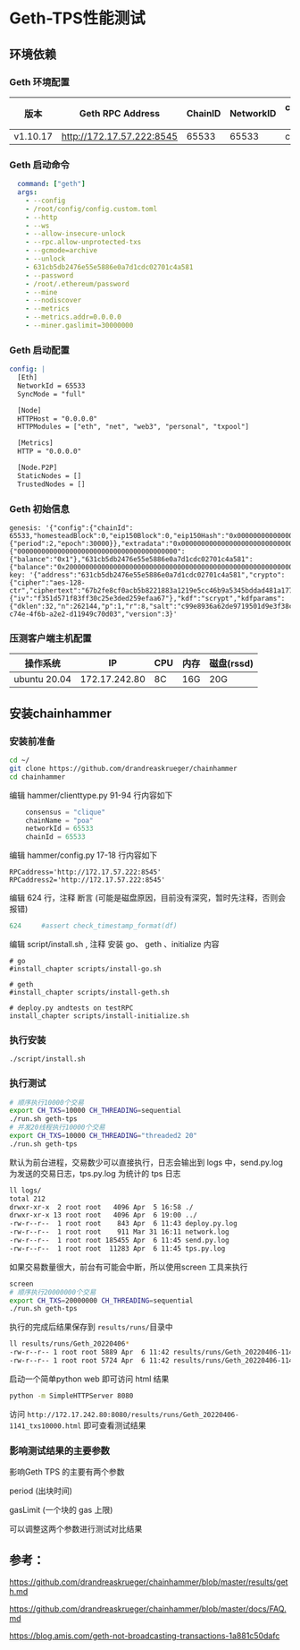 # Geth-TPS性能测试

## 环境依赖

### Geth 环境配置

| 版本     | Geth RPC Address          | ChainID | NetworkID | consensus(共识算法) | CPU  | 内存 | 磁盘(rssd) |
| -------- | ------------------------- | ------- | --------- | ------------------- | ---- | ---- | ---------- |
| v1.10.17 | http://172.17.57.222:8545 | 65533   | 65533     | clique              | 4C   | 8G   | 100G       |

### Geth 启动命令

```yaml
  command: ["geth"]
  args:
    - --config
    - /root/config/config.custom.toml
    - --http
    - --ws
    - --allow-insecure-unlock
    - --rpc.allow-unprotected-txs
    - --gcmode=archive
    - --unlock
    - 631cb5db2476e55e5886e0a7d1cdc02701c4a581
    - --password
    - /root/.ethereum/password
    - --mine
    - --nodiscover
    - --metrics
    - --metrics.addr=0.0.0.0
    - --miner.gaslimit=30000000
```

### Geth 启动配置

```yaml
config: |
  [Eth]
  NetworkId = 65533
  SyncMode = "full"

  [Node]
  HTTPHost = "0.0.0.0"
  HTTPModules = ["eth", "net", "web3", "personal", "txpool"]

  [Metrics]
  HTTP = "0.0.0.0"

  [Node.P2P]
  StaticNodes = []
  TrustedNodes = []
```

### Geth 初始信息

```
genesis: '{"config":{"chainId": 65533,"homesteadBlock":0,"eip150Block":0,"eip150Hash":"0x0000000000000000000000000000000000000000000000000000000000000000","eip155Block":0,"eip158Block":0,"byzantiumBlock":0,"constantinopleBlock":0,"petersburgBlock":0,"istanbulBlock":0,"clique":{"period":2,"epoch":30000}},"extradata":"0x0000000000000000000000000000000000000000000000000000000000000000631cb5db2476e55e5886e0a7d1cdc02701c4a5810000000000000000000000000000000000000000000000000000000000000000000000000000000000000000000000000000000000000000000000000000000000","gasLimit":"30000000","coinbase":"0x0000000000000000000000000000000000000000","difficulty":"0x1","mixHash":"0x0000000000000000000000000000000000000000000000000000000000000000","alloc":{"0000000000000000000000000000000000000000":{"balance":"0x1"},"631cb5db2476e55e5886e0a7d1cdc02701c4a581":{"balance":"0x200000000000000000000000000000000000000000000000000000000000000"}},"nonce":"0x0000000000000123","number":"0x0","gasUsed":"0x0","parentHash":"0x0000000000000000000000000000000000000000000000000000000000000000","baseFeePerGas":null}'
key: '{"address":"631cb5db2476e55e5886e0a7d1cdc02701c4a581","crypto":{"cipher":"aes-128-ctr","ciphertext":"67b2fe8cf0acb5b8221883a1219e5cc46b9a5345bddad481a1775f4bdc2d37f6","cipherparams":{"iv":"f351d571f83ff30c25e3ded259efaa67"},"kdf":"scrypt","kdfparams":{"dklen":32,"n":262144,"p":1,"r":8,"salt":"c99e8936a62de9719501d9e3f38c08a896820d5dd9c7689195fe84a079b42250"},"mac":"9ccf8654d97369bd9acb7bec5eb72f1e56e84d781aa86501b9407270e3b1eeeb"},"id":"18a30473-c74e-4f6b-a2e2-d11949c70d03","version":3}'
```

### 压测客户端主机配置

| 操作系统     | IP            | CPU  | 内存 | 磁盘(rssd) |
| ------------ | ------------- | ---- | ---- | ---------- |
| ubuntu 20.04 | 172.17.242.80 | 8C   | 16G  | 20G        |

## 安装chainhammer

### 安装前准备

```sh
cd ~/
git clone https://github.com/drandreaskrueger/chainhammer
cd chainhammer
```

编辑 hammer/clienttype.py 91-94 行内容如下

```python
    consensus = "clique"
    chainName = "poa"
    networkId = 65533
    chainId = 65533
```

编辑 hammer/config.py 17-18 行内容如下

```
RPCaddress='http://172.17.57.222:8545'
RPCaddress2='http://172.17.57.222:8545'
```

编辑 624 行，注释 断言 (可能是磁盘原因，目前没有深究，暂时先注释，否则会报错) 

```python
624     #assert check_timestamp_format(df)
```

编辑 script/install.sh , 注释 安装 go、 geth 、initialize 内容

```
# go
#install_chapter scripts/install-go.sh

# geth
#install_chapter scripts/install-geth.sh

# deploy.py andtests on testRPC
install_chapter scripts/install-initialize.sh
```

### 执行安装

```
./script/install.sh
```

### 执行测试

```sh
# 顺序执行10000个交易
export CH_TXS=10000 CH_THREADING=sequential
./run.sh geth-tps
# 并发20线程执行10000个交易
export CH_TXS=10000 CH_THREADING="threaded2 20"
./run.sh geth-tps
```

默认为前台进程，交易数少可以直接执行，日志会输出到 logs 中，send.py.log 为发送的交易日志，tps.py.log 为统计的 tps 日志

```sh
ll logs/
total 212
drwxr-xr-x  2 root root   4096 Apr  5 16:58 ./
drwxr-xr-x 13 root root   4096 Apr  6 19:00 ../
-rw-r--r--  1 root root    843 Apr  6 11:43 deploy.py.log
-rw-r--r--  1 root root    911 Mar 31 16:11 network.log
-rw-r--r--  1 root root 185455 Apr  6 11:45 send.py.log
-rw-r--r--  1 root root  11283 Apr  6 11:45 tps.py.log
```

如果交易数量很大，前台有可能会中断，所以使用screen 工具来执行

```sh
screen
# 顺序执行20000000个交易
export CH_TXS=20000000 CH_THREADING=sequential
./run.sh geth-tps
```

执行的完成后结果保存到 `results/runs/`目录中

```sh
ll results/runs/Geth_20220406*
-rw-r--r-- 1 root root 5889 Apr  6 11:42 results/runs/Geth_20220406-1141_txs10000.html
-rw-r--r-- 1 root root 5724 Apr  6 11:42 results/runs/Geth_20220406-1141_txs10000.md
```

启动一个简单python web 即可访问 html 结果

```sh
python -m SimpleHTTPServer 8080
```

访问 `http://172.17.242.80:8080/results/runs/Geth_20220406-1141_txs10000.html` 即可查看测试结果 

### 影响测试结果的主要参数

影响Geth TPS 的主要有两个参数

period (出块时间)

gasLimit (一个块的 gas 上限)

可以调整这两个参数进行测试对比结果

## 参考：

https://github.com/drandreaskrueger/chainhammer/blob/master/results/geth.md

https://github.com/drandreaskrueger/chainhammer/blob/master/docs/FAQ.md

https://blog.amis.com/geth-not-broadcasting-transactions-1a881c50dafc